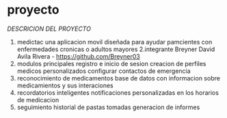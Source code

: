 # proyecto
*DESCRICION DEL PROYECTO*
1. medictac
   una aplicacion movil diseñada para ayudar pamcientes con enfermedades cronicas o adultos mayores
2.integrante
Breyner David Avila Rivera   - https://github.com/Breyner03
3. modulos principales
   registro e inicio de sesion
   creacion de perfiles medicos personalizados
   configurar contactos de emergencia
4. reconocimiento de medicamentos
   base de datos con informacion sobre medicamientos y sus interaciones
5. recordatorios inteligentes
   notificaciones personalizadas en los horarios de medicacion
6. seguimiento
   historial de pastas tomadas
   generacion de informes

